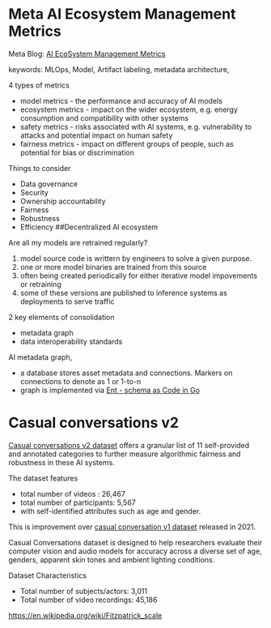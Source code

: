 # Meta AI Ecosystem Management Metrics

Meta Blog: [AI EcoSystem Management Metrics](https://ai.facebook.com/blog/meta-ai-ecosystem-management-metrics/)

keywords: MLOps, Model, Artifact labeling, metadata architecture, 

4 types of metrics 
* model metrics - the performance and accuracy of AI models
* ecosystem metrics - impact on the wider ecosystem, e.g. energy consumption and compatibility with other systems
* safety metrics - risks associated with AI systems, e.g. vulnerability to attacks and potential impact on human safety
* fairness metrics - impact on different groups of people, such as potential for bias or discrimination

Things to consider

* Data governance
* Security
* Ownership accountability
* Fairness
* Robustness
* Efficiency
##Decentralized AI ecosystem


Are all my models are retrained regularly?
1. model source code is writtern by engineers to solve a given purpose.
2. one or more model binaries are trained from this source
3. often being created periodically for either iterative model impovements or retraining
4. some of these versions are published to inference systems as deployments to serve traffic

2 key elements of consolidation 
* metadata graph
* data interoperability standards

AI metadata graph,
* a database  stores asset metadata and connections. Markers on connections to denote as 1 or 1-to-n
* graph is implemented via [Ent - schema as Code in Go](https://developers.facebook.com/blog/post/2021/04/26/eli5-ent-schema-as-code-go/)


# Casual conversations v2 
[Casual conversations v2 dataset](https://ai.facebook.com/blog/casual-conversations-v2-dataset-measure-fairness/) offers a granular list of 11 self-provided and annotated categories to further measure algorithmic fairness and robustness in these AI systems.

The dataset features 
* total number of videos : 26,467
* total number of participants: 5,567
* with self-identified attributes such as age and gender. 


This is improvement over [casual conversation v1 dataset](https://ai.facebook.com/datasets/casual-conversations-dataset/) released in 2021. 

Casual Conversations dataset is designed to help researchers evaluate their computer vision and audio models for accuracy across a diverse set of age, genders, apparent skin tones and ambient lighting conditions.

Dataset Characteristics
* Total number of subjects/actors: 3,011
* Total number of video recordings: 45,186

https://en.wikipedia.org/wiki/Fitzpatrick_scale

